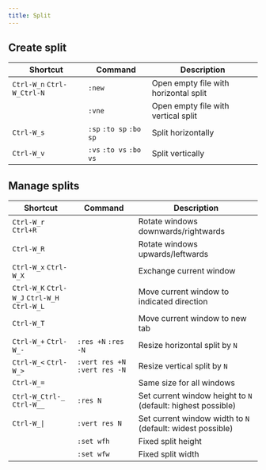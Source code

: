 ```yaml
---
title: Split
---
```


## Create split

| Shortcut | Command | Description |
| --- | --- | --- |
| `Ctrl-W_n` `Ctrl-W_Ctrl-N` | `:new` | Open empty file with horizontal split |
|  | `:vne` | Open empty file with vertical split |
| `Ctrl-W_s` | `:sp` `:to sp` `:bo sp` | Split horizontally |
| `Ctrl-W_v` | `:vs` `:to vs` `:bo vs` | Split vertically |

## Manage splits

| Shortcut | Command | Description |
| --- | --- | --- |
| `Ctrl-W_r` `Ctrl+R` | | Rotate windows downwards/rightwards |
| `Ctrl-W_R` | | Rotate windows upwards/leftwards |
| `Ctrl-W_x` `Ctrl-W_X` | | Exchange current window |
| `Ctrl-W_K` `Ctrl-W_J` `Ctrl-W_H` `Ctrl-W_L` | | Move current window to indicated direction |
| `Ctrl-W_T` | | Move current window to new tab |
| `Ctrl-W_+` `Ctrl-W_-` | `:res +N` `:res -N` | Resize horizontal split by `N` |
| `Ctrl-W_<` `Ctrl-W_>` | `:vert res +N` `:vert res -N` | Resize vertical split by `N` |
| `Ctrl-W_=` | | Same size for all windows |
| `Ctrl-W_Ctrl-_` `Ctrl-W__` | `:res N` | Set current window height to `N` (default: highest possible) |
| `Ctrl-W_\|` | `:vert res N` | Set current window width to `N` (default: widest possible) |
| | `:set wfh` | Fixed split height |
| | `:set wfw` | Fixed split width |
